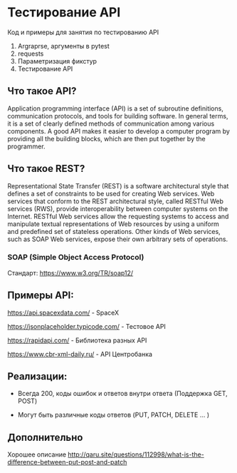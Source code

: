 
# Тестирование API

Код и примеры для занятия по тестированию API

1) Argraprse, аргументы в pytest
2) requests
3) Параметризация фикстур
4) Тестирование API

## Что такое API?

Application programming interface (API) is a set of subroutine definitions, communication protocols, and tools for building software. In general terms, it is a set of clearly defined methods of communication among various components. A good API makes it easier to develop a computer program by providing all the building blocks, which are then put together by the programmer. 

## Что такое REST?

Representational State Transfer (REST) is a software architectural style that defines a set of constraints to be used for creating Web services. Web services that conform to the REST architectural style, called RESTful Web services (RWS), provide interoperability between computer systems on the Internet. RESTful Web services allow the requesting systems to access and manipulate textual representations of Web resources by using a uniform and predefined set of stateless operations. Other kinds of Web services, such as SOAP Web services, expose their own arbitrary sets of operations.

### SOAP (Simple Object Access Protocol)

Стандарт: https://www.w3.org/TR/soap12/

## Примеры API:

https://api.spacexdata.com/ - SpaceX

https://jsonplaceholder.typicode.com/ - Тестовое API

https://rapidapi.com/ - Библиотека разных API

https://www.cbr-xml-daily.ru/ - API Центробанка

## Реализации:

- Всегда 200, коды ошибок и ответов внутри ответа (Поддержка GET, POST)

- Могут быть различные коды ответов (PUT, PATCH, DELETE ... ) 

## Дополнительно

Хорошее описание http://qaru.site/questions/112998/what-is-the-difference-between-put-post-and-patch